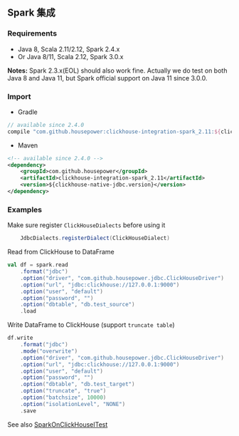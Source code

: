 ## Spark 集成

### Requirements

- Java 8, Scala 2.11/2.12, Spark 2.4.x
- Or Java 8/11, Scala 2.12, Spark 3.0.x

**Notes:** Spark 2.3.x(EOL) should also work fine. Actually we do test on both Java 8 and Java 11, 
but Spark official support on Java 11 since 3.0.0.

### Import

- Gradle

```groovy
// available since 2.4.0
compile "com.github.housepower:clickhouse-integration-spark_2.11:${clickhouse_native_jdbc_version}"
```

- Maven

```xml
<!-- available since 2.4.0 -->
<dependency>
    <groupId>com.github.housepower</groupId>
    <artifactId>clickhouse-integration-spark_2.11</artifactId>
    <version>${clickhouse-native-jdbc.version}</version>
</dependency>
```

### Examples

Make sure register `ClickHouseDialects` before using it

```scala
    JdbcDialects.registerDialect(ClickHouseDialect)
```

Read from ClickHouse to DataFrame

```scala
val df = spark.read
    .format("jdbc")
    .option("driver", "com.github.housepower.jdbc.ClickHouseDriver")
    .option("url", "jdbc:clickhouse://127.0.0.1:9000")
    .option("user", "default")
    .option("password", "")
    .option("dbtable", "db.test_source")
    .load
```

Write DataFrame to ClickHouse (support `truncate table`)

```scala
df.write
    .format("jdbc")
    .mode("overwrite")
    .option("driver", "com.github.housepower.jdbc.ClickHouseDriver")
    .option("url", "jdbc:clickhouse://127.0.0.1:9000")
    .option("user", "default")
    .option("password", "")
    .option("dbtable", "db.test_target")
    .option("truncate", "true")
    .option("batchsize", 10000)
    .option("isolationLevel", "NONE")
    .save
```

See also [SparkOnClickHouseITest](https://github.com/housepower/ClickHouse-Native-JDBC/clickhouse-integration/clickhouse-integration-spark/src/test/scala/com.github.housepower.jdbc.spark/SparkOnClickHouseITest.scala)
